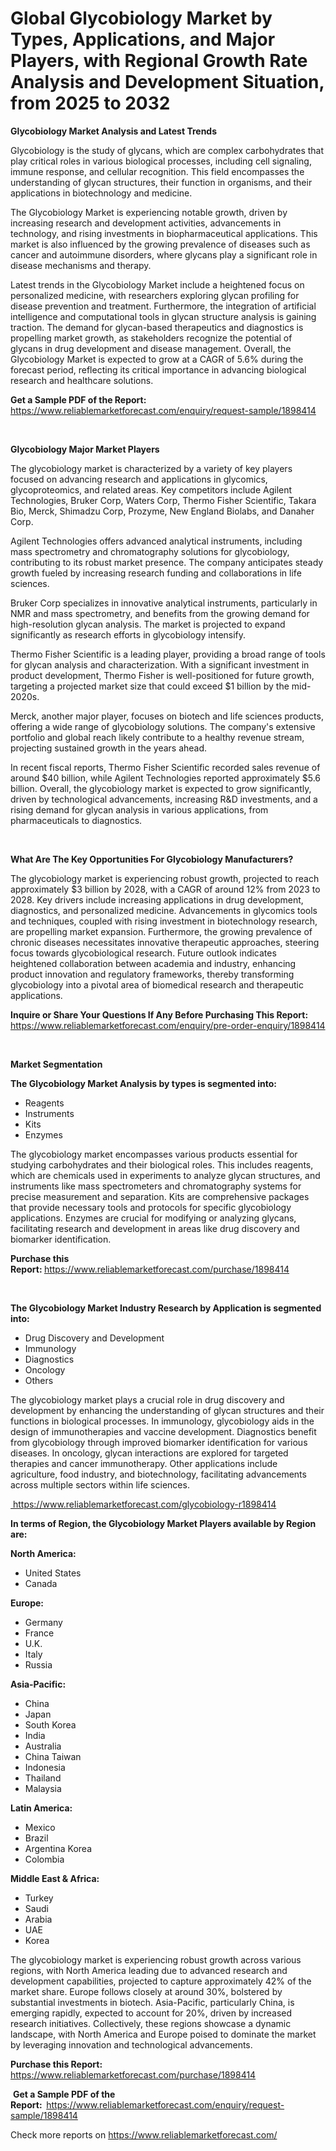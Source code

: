 <p><h1>Global Glycobiology Market by Types, Applications, and Major Players, with Regional Growth Rate Analysis and Development Situation, from 2025 to 2032</h1></p><p><strong>Glycobiology Market Analysis and Latest Trends</strong></p>
<p><p>Glycobiology is the study of glycans, which are complex carbohydrates that play critical roles in various biological processes, including cell signaling, immune response, and cellular recognition. This field encompasses the understanding of glycan structures, their function in organisms, and their applications in biotechnology and medicine.</p><p>The Glycobiology Market is experiencing notable growth, driven by increasing research and development activities, advancements in technology, and rising investments in biopharmaceutical applications. This market is also influenced by the growing prevalence of diseases such as cancer and autoimmune disorders, where glycans play a significant role in disease mechanisms and therapy.</p><p>Latest trends in the Glycobiology Market include a heightened focus on personalized medicine, with researchers exploring glycan profiling for disease prevention and treatment. Furthermore, the integration of artificial intelligence and computational tools in glycan structure analysis is gaining traction. The demand for glycan-based therapeutics and diagnostics is propelling market growth, as stakeholders recognize the potential of glycans in drug development and disease management. Overall, the Glycobiology Market is expected to grow at a CAGR of 5.6% during the forecast period, reflecting its critical importance in advancing biological research and healthcare solutions.</p></p>
<p><strong>Get a Sample PDF of the Report:&nbsp;</strong> <a href="https://www.reliablemarketforecast.com/enquiry/request-sample/1898414?utm_campaign=1080&utm_medium=2&utm_source=Github&utm_content=ia&utm_term=03032025&utm_id=glycobiology">https://www.reliablemarketforecast.com/enquiry/request-sample/1898414</a></p>
<p>&nbsp;</p>
<p><strong>Glycobiology Major Market Players</strong></p>
<p><p>The glycobiology market is characterized by a variety of key players focused on advancing research and applications in glycomics, glycoproteomics, and related areas. Key competitors include Agilent Technologies, Bruker Corp, Waters Corp, Thermo Fisher Scientific, Takara Bio, Merck, Shimadzu Corp, Prozyme, New England Biolabs, and Danaher Corp. </p><p>Agilent Technologies offers advanced analytical instruments, including mass spectrometry and chromatography solutions for glycobiology, contributing to its robust market presence. The company anticipates steady growth fueled by increasing research funding and collaborations in life sciences.</p><p>Bruker Corp specializes in innovative analytical instruments, particularly in NMR and mass spectrometry, and benefits from the growing demand for high-resolution glycan analysis. The market is projected to expand significantly as research efforts in glycobiology intensify.</p><p>Thermo Fisher Scientific is a leading player, providing a broad range of tools for glycan analysis and characterization. With a significant investment in product development, Thermo Fisher is well-positioned for future growth, targeting a projected market size that could exceed $1 billion by the mid-2020s.</p><p>Merck, another major player, focuses on biotech and life sciences products, offering a wide range of glycobiology solutions. The company's extensive portfolio and global reach likely contribute to a healthy revenue stream, projecting sustained growth in the years ahead.</p><p>In recent fiscal reports, Thermo Fisher Scientific recorded sales revenue of around $40 billion, while Agilent Technologies reported approximately $5.6 billion. Overall, the glycobiology market is expected to grow significantly, driven by technological advancements, increasing R&D investments, and a rising demand for glycan analysis in various applications, from pharmaceuticals to diagnostics.</p></p>
<p>&nbsp;</p>
<p><strong>What Are The Key Opportunities For Glycobiology Manufacturers?</strong></p>
<p><p>The glycobiology market is experiencing robust growth, projected to reach approximately $3 billion by 2028, with a CAGR of around 12% from 2023 to 2028. Key drivers include increasing applications in drug development, diagnostics, and personalized medicine. Advancements in glycomics tools and techniques, coupled with rising investment in biotechnology research, are propelling market expansion. Furthermore, the growing prevalence of chronic diseases necessitates innovative therapeutic approaches, steering focus towards glycobiological research. Future outlook indicates heightened collaboration between academia and industry, enhancing product innovation and regulatory frameworks, thereby transforming glycobiology into a pivotal area of biomedical research and therapeutic applications.</p></p>
<p><strong>Inquire or Share Your Questions If Any Before Purchasing This Report:</strong> <a href="https://www.reliablemarketforecast.com/enquiry/pre-order-enquiry/1898414?utm_campaign=1080&utm_medium=2&utm_source=Github&utm_content=ia&utm_term=03032025&utm_id=glycobiology">https://www.reliablemarketforecast.com/enquiry/pre-order-enquiry/1898414</a></p>
<p>&nbsp;</p>
<p><strong>Market Segmentation</strong></p>
<p><strong>The Glycobiology Market Analysis by types is segmented into:</strong></p>
<p><ul><li>Reagents</li><li>Instruments</li><li>Kits</li><li>Enzymes</li></ul></p>
<p><p>The glycobiology market encompasses various products essential for studying carbohydrates and their biological roles. This includes reagents, which are chemicals used in experiments to analyze glycan structures, and instruments like mass spectrometers and chromatography systems for precise measurement and separation. Kits are comprehensive packages that provide necessary tools and protocols for specific glycobiology applications. Enzymes are crucial for modifying or analyzing glycans, facilitating research and development in areas like drug discovery and biomarker identification.</p></p>
<p><strong>Purchase this Report:&nbsp;</strong><a href="https://www.reliablemarketforecast.com/purchase/1898414?utm_campaign=1080&utm_medium=2&utm_source=Github&utm_content=ia&utm_term=03032025&utm_id=glycobiology">https://www.reliablemarketforecast.com/purchase/1898414</a></p>
<p>&nbsp;</p>
<p><strong>The Glycobiology Market Industry Research by Application is segmented into:</strong></p>
<p><ul><li>Drug Discovery and Development</li><li>Immunology</li><li>Diagnostics</li><li>Oncology</li><li>Others</li></ul></p>
<p><p>The glycobiology market plays a crucial role in drug discovery and development by enhancing the understanding of glycan structures and their functions in biological processes. In immunology, glycobiology aids in the design of immunotherapies and vaccine development. Diagnostics benefit from glycobiology through improved biomarker identification for various diseases. In oncology, glycan interactions are explored for targeted therapies and cancer immunotherapy. Other applications include agriculture, food industry, and biotechnology, facilitating advancements across multiple sectors within life sciences.</p></p>
<p><a href="https://www.reliablemarketforecast.com/glycobiology-r1898414?utm_campaign=1080&utm_medium=2&utm_source=Github&utm_content=ia&utm_term=03032025&utm_id=glycobiology">&nbsp;https://www.reliablemarketforecast.com/glycobiology-r1898414</a></p>
<p><strong>In terms of Region, the Glycobiology Market Players available by Region are:</strong></p>
<p>
    <p> <strong> North America: </strong>
        <ul>
            <li>United States</li>
            <li>Canada</li>
        </ul>
        </p> 
    <p> <strong> Europe: </strong>
        <ul>
            <li>Germany</li>
            <li>France</li>
            <li>U.K.</li>
            <li>Italy</li>
            <li>Russia</li>
        </ul>
        </p> 
    <p> <strong> Asia-Pacific: </strong>
        <ul>
            <li>China</li>
            <li>Japan</li>
            <li>South Korea</li>
            <li>India</li>
            <li>Australia</li>
            <li>China Taiwan</li>
            <li>Indonesia</li>
            <li>Thailand</li>
            <li>Malaysia</li>
        </ul>
        </p> 
    <p> <strong> Latin America: </strong>
        <ul>
            <li>Mexico</li>
            <li>Brazil</li>
            <li>Argentina Korea</li>
            <li>Colombia</li>
        </ul>
        </p> 
    <p> <strong> Middle East & Africa: </strong>
        <ul>
            <li>Turkey</li>
            <li>Saudi</li>
            <li>Arabia</li>
            <li>UAE</li>
            <li>Korea</li>
        </ul>
    </p>
    </p>
<p><p>The glycobiology market is experiencing robust growth across various regions, with North America leading due to advanced research and development capabilities, projected to capture approximately 42% of the market share. Europe follows closely at around 30%, bolstered by substantial investments in biotech. Asia-Pacific, particularly China, is emerging rapidly, expected to account for 20%, driven by increased research initiatives. Collectively, these regions showcase a dynamic landscape, with North America and Europe poised to dominate the market by leveraging innovation and technological advancements.</p></p>
<p><strong>Purchase this Report: </strong><a href="https://www.reliablemarketforecast.com/purchase/1898414?utm_campaign=1080&utm_medium=2&utm_source=Github&utm_content=ia&utm_term=03032025&utm_id=glycobiology">https://www.reliablemarketforecast.com/purchase/1898414</a></p>
<p>&nbsp;<strong>Get a Sample PDF of the Report:&nbsp;&nbsp;</strong><a href="https://www.reliablemarketforecast.com/enquiry/request-sample/1898414?utm_campaign=1080&utm_medium=2&utm_source=Github&utm_content=ia&utm_term=03032025&utm_id=glycobiology">https://www.reliablemarketforecast.com/enquiry/request-sample/1898414</a></p>
<p><strong></strong></p>
<p>Check more reports on <a href="https://www.reliablemarketforecast.com/?utm_campaign=1080&utm_medium=2&utm_source=Github&utm_content=ia&utm_term=03032025&utm_id=glycobiology">https://www.reliablemarketforecast.com/</a></p>